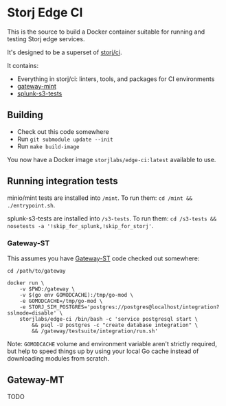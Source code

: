 # Storj Edge CI

This is the source to build a Docker container suitable for running and testing
Storj edge services.

It's designed to be a superset of [storj/ci](https://github.com/storj/ci/).

It contains:

* Everything in storj/ci: linters, tools, and packages for CI environments
* [gateway-mint](https://github.com/storj/gateway-mint)
* [splunk-s3-tests](https://github.com/storj/splunk-s3-tests)

## Building

* Check out this code somewhere
* Run `git submodule update --init`
* Run `make build-image`

You now have a Docker image `storjlabs/edge-ci:latest` available to use.

## Running integration tests

minio/mint tests are installed into `/mint`.
To run them: `cd /mint && ./entrypoint.sh`.

splunk-s3-tests are installed into `/s3-tests`.
To run them: `cd /s3-tests && nosetests -a '!skip_for_splunk,!skip_for_storj'`.

### Gateway-ST

This assumes you have [Gateway-ST](https://github.com/storj/gateway-st) code
checked out somewhere:

```
cd /path/to/gateway

docker run \
	-v $PWD:/gateway \
	-v $(go env GOMODCACHE):/tmp/go-mod \
	-e GOMODCACHE=/tmp/go-mod \
	-e STORJ_SIM_POSTGRES='postgres://postgres@localhost/integration?sslmode=disable' \
	storjlabs/edge-ci /bin/bash -c 'service postgresql start \
		&& psql -U postgres -c "create database integration" \
		&& /gateway/testsuite/integration/run.sh'
```

Note: `GOMODCACHE` volume and environment variable aren't strictly required, but
help to speed things up by using your local Go cache instead of downloading
modules from scratch.

## Gateway-MT

TODO
